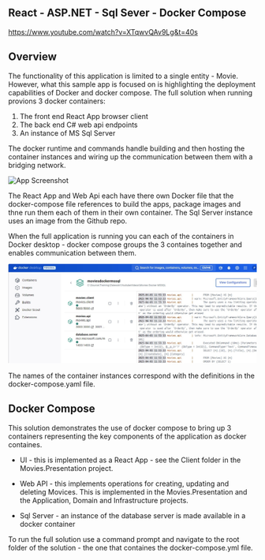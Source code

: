 ## React - ASP.NET - Sql Sever - Docker Compose

https://www.youtube.com/watch?v=XTqwvQAv9Lg&t=40s

## Overview
The functionality of this application is limited to a single entity - Movie. However, what this sample app is focused on is highlighting the deployment capabilities of Docker
and docker compose. The full solution when running provions 3 docker containers:
 1. The front end React App browser client
 2. The back end C# web api endpoints  
 3. An instance of MS Sql Server

The docker runtime and commands handle building and then hosting the container instances and wiring up the communication between them with a bridging network.

<img src="images/screenshot.png" alt="App Screenshot" width="500">

The React App and Web Api each have there own Docker file that the docker-compose file references to build the apps, package images and thne run them each of them in their
own container. The Sql Server instance uses an image from the Github repo.

When the full application is running you can each of the containers in Docker desktop - docker compose groups the 3 containes together and enables communication between them.

![Alt text](Images/dockerdesktop.jpg)

The names of the container instances correspond with the definitions in the docker-compose.yaml file.

## Docker Compose

This solution demonstrates the use of docker compose to bring up 3 containers representing the key components of the application as docker containes.

- UI - this is implemented as a React App - see the Client folder in the Movies.Presentation project.

- Web API - this implements operations for creating, updating and deleting Movices. This is implemented in the Movies.Presentation and the Application, Domain and Infrastructure projects.

- Sql Server - an instance of the database server is made available in a docker container

To run the full solution use a command prompt and navigate to the root folder of the solution - the one that containes the docker-compose.yml file.


